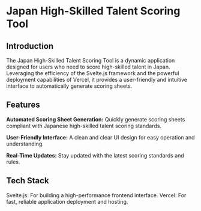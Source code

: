 # Japan High-Skilled Talent Scoring Tool
## Introduction
The Japan High-Skilled Talent Scoring Tool is a dynamic application designed for users who need to score high-skilled talent in Japan. Leveraging the efficiency of the Svelte.js framework and the powerful deployment capabilities of Vercel, it provides a user-friendly and intuitive interface to automatically generate scoring sheets.

## Features
**Automated Scoring Sheet Generation:** Quickly generate scoring sheets compliant with Japanese high-skilled talent scoring standards.

**User-Friendly Interface:** A clean and clear UI design for easy operation and understanding.

**Real-Time Updates:** Stay updated with the latest scoring standards and rules.
## Tech Stack
Svelte.js: For building a high-performance frontend interface.
Vercel: For fast, reliable application deployment and hosting.
